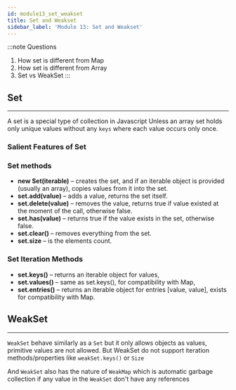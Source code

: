 ```yaml
---
id: module13_set_weakset
title: Set and Weakset
sidebar_label: 'Module 13: Set and Weakset'
---
```


:::note Questions
1. How set is different from Map
2. How set is different from Array
3. Set vs WeakSet
:::


## Set
----
A set is a special type of collection in Javascript Unless an array set holds only unique values without any `keys` where each value occurs only once.

### Salient Features of Set

### Set methods
* **new Set(iterable)** – creates the set, and if an iterable object is provided (usually an array), copies values from it into the set.
* **set.add(value)** – adds a value, returns the set itself.
* **set.delete(value)** – removes the value, returns true if value existed at the moment of the call, otherwise false.
* **set.has(value)** – returns true if the value exists in the set, otherwise false.
* **set.clear()** – removes everything from the set.
* **set.size** – is the elements count.

### Set Iteration Methods

* **set.keys()** – returns an iterable object for values,
* **set.values()** – same as set.keys(), for compatibility with Map,
* **set.entries()** – returns an iterable object for entries [value, value], exists for compatibility with Map.

## WeakSet
----

`WeakSet` behave similarly as a `Set` but it only allows objects as values, primitive values are not allowed. But WeakSet do not support iteration methods/properties like `weakSet.keys()` or `Size`

And `WeakSet` also has the nature of `WeakMap` which is automatic garbage collection if any value in the `WeakSet` don't have any references
